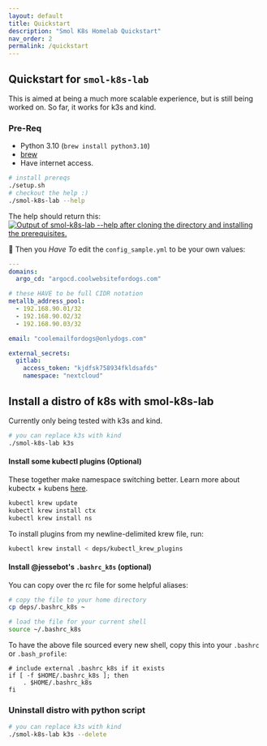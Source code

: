 ```yaml
---
layout: default
title: Quickstart
description: "Smol K8s Homelab Quickstart"
nav_order: 2
permalink: /quickstart
---
```


## Quickstart for `smol-k8s-lab`
This is aimed at being a much more scalable experience, but is still being worked on. So far, it works for k3s and kind.

### Pre-Req
- Python 3.10 (`brew install python3.10`)
- [brew](https://brew.sh)
- Have internet access.

```bash
# install prereqs
./setup.sh
# checkout the help :)
./smol-k8s-lab --help
```

The help should return this:
[<img src="https://raw.githubusercontent.com/jessebot/smol_k8s_homelab/main/docs/screenshots/help_text.svg" alt="Output of smol-k8s-lab --help after cloning the directory and installing the prerequisites.">](https://raw.githubusercontent.com/jessebot/smol_k8s_homelab/main/docs/screenshots/help_text.svg)

🔔 Then you *Have To* edit the `config_sample.yml` to be your own values:

```yaml
---
domains:
  argo_cd: "argocd.coolwebsitefordogs.com"

# these HAVE to be full CIDR notation
metallb_address_pool:
  - 192.168.90.01/32
  - 192.168.90.02/32
  - 192.168.90.03/32

email: "coolemailfordogs@onlydogs.com"

external_secrets:
  gitlab:
    access_token: "kjdfsk758934fkldsafds"
    namespace: "nextcloud"
```

## Install a distro of k8s with smol-k8s-lab
Currently only being tested with k3s and kind.
```bash
# you can replace k3s with kind
./smol-k8s-lab k3s
```

#### Install some kubectl plugins (Optional)
These together make namespace switching better. Learn more about kubectx + kubens [here](https://github.com/ahmetb/kubectx).
```bash
kubectl krew update
kubectl krew install ctx
kubectl krew install ns
```
To install plugins from my newline-delimited krew file, run:
```bash
kubectl krew install < deps/kubectl_krew_plugins
```

#### Install @jessebot's `.bashrc_k8s` (optional)
You can copy over the rc file for some helpful aliases:
```bash
# copy the file to your home directory
cp deps/.bashrc_k8s ~

# load the file for your current shell
source ~/.bashrc_k8s
```
To have the above file sourced every new shell, copy this into your `.bashrc` or `.bash_profile`:
```
# include external .bashrc_k8s if it exists
if [ -f $HOME/.bashrc_k8s ]; then
    . $HOME/.bashrc_k8s
fi
```

### Uninstall distro with python script
```bash
# you can replace k3s with kind
./smol-k8s-lab k3s --delete
```
